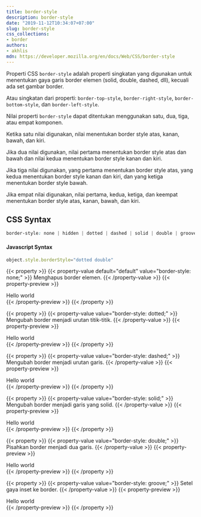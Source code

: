 ```yaml
---
title: border-style
description: border-style
date: "2019-11-12T10:34:07+07:00"
slug: border-style
css_collections:
- border
authors:
- akhlis
mdn: https://developer.mozilla.org/en/docs/Web/CSS/border-style
---
```


Properti CSS `border-style` adalah properti singkatan yang digunakan untuk menentukan gaya garis border elemen (solid,
double, dashed, dll), kecuali ada set gambar border.

Atau singkatan dari properti: `border-top-style`, `border-right-style`, `border-bottom-style`, dan `border-left-style`.

Nilai properti `border-style` dapat ditentukan menggunakan satu, dua, tiga, atau empat komponen.

Ketika satu nilai digunakan, nilai menentukan border style atas, kanan, bawah, dan kiri.

Jika dua nilai digunakan, nilai pertama menentukan border style atas dan bawah dan nilai kedua menentukan border style
kanan dan kiri.

Jika tiga nilai digunakan, yang pertama menentukan border style atas, yang kedua menentukan border style kanan dan kiri,
dan yang ketiga menentukan border style bawah.

Jika empat nilai digunakan, nilai pertama, kedua, ketiga, dan keempat menentukan border style atas, kanan, bawah, dan
kiri.

## CSS Syntax
```css
border-style: none | hidden | dotted | dashed | solid | double | groove | ridge | inset | outset | initial | inherit;
```

#### Javascript Syntax
```js
object.style.borderStyle="dotted double"
```

{{< property >}}
{{< property-value default="default" value="border-style: none;" >}}
Menghapus border elemen.
{{< /property-value >}}
{{< property-preview >}}
<div class="property__example border-style border-4 border-none border-gray-600 py-2 px-4" id="border-style-none">
    Hello world</div>
{{< /property-preview >}}
{{< /property >}}

{{< property >}}
{{< property-value value="border-style: dotted;" >}}
Mengubah border menjadi urutan titik-titik.
{{< /property-value >}}
{{< property-preview >}}
<div class="property__example border-style border-4 border-dotted border-gray-600 py-2 px-4" id="border-style-dotted">
    Hello world</div>
{{< /property-preview >}}
{{< /property >}}

{{< property >}}
{{< property-value value="border-style: dashed;" >}}
Mengubah border menjadi urutan garis.
{{< /property-value >}}
{{< property-preview >}}
<div class="property__example border-style border-4 border-dashed border-gray-600 py-2 px-4" id="border-style-dashed">
    Hello world</div>
{{< /property-preview >}}
{{< /property >}}

{{< property >}}
{{< property-value value="border-style: solid;" >}}
Mengubah border menjadi garis yang solid.
{{< /property-value >}}
{{< property-preview >}}
<div class="property__example border-style border-4 border-solid border-gray-600 py-2 px-4" id="border-style-solid">
    Hello world</div>
{{< /property-preview >}}
{{< /property >}}

{{< property >}}
{{< property-value value="border-style: double;" >}}
Pisahkan border menjadi dua garis.
{{< /property-value >}}
{{< property-preview >}}
<div class="property__example border-style border-4 border-double border-gray-600 py-2 px-4" id="border-style-double">
    Hello world</div>
{{< /property-preview >}}
{{< /property >}}

{{< property >}}
{{< property-value value="border-style: groove;" >}}
Setel gaya inset ke border.
{{< /property-value >}}
{{< property-preview >}}
<div class="property__example border-style border-4 border-groove border-gray-400 py-2 px-4" id="border-style-groove">
    Hello world</div>
{{< /property-preview >}}
{{< /property >}}